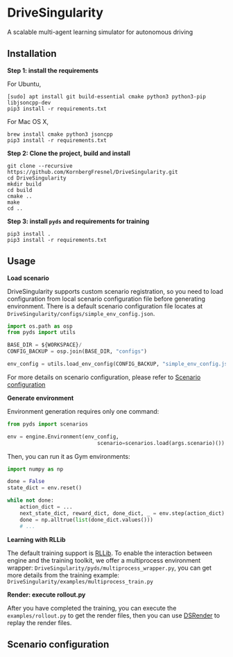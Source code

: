 # DriveSingularity
A scalable multi-agent learning simulator for autonomous driving

## Installation

**Step 1: install the requirements**

For Ubuntu,
```shell script
[sudo] apt install git build-essential cmake python3 python3-pip libjsoncpp-dev
pip3 install -r requirements.txt
```

For Mac OS X,
```shell script
brew install cmake python3 jsoncpp
pip3 install -r requirements.txt
```

**Step 2: Clone the project, build and install**

```shell script
git clone --recursive https://github.com/KornbergFresnel/DriveSingularity.git
cd DriveSingularity
mkdir build
cd build
cmake ..
make
cd ..
```
**Step 3: install `pyds` and requirements for training**

```shell script
pip3 install .
pip3 install -r requirements.txt
```

## Usage

**Load scenario**

DriveSingularity supports custom scenario registration, so you need to load configuration from local scenario configuration file before generating environment. There is a default scenario configuration file locates at `DriveSingularity/configs/simple_env_config.json`.

```python
import os.path as osp
from pyds import utils

BASE_DIR = ${WORKSPACE}/
CONFIG_BACKUP = osp.join(BASE_DIR, "configs")

env_config = utils.load_env_config(CONFIG_BACKUP, "simple_env_config.json")
```

For more details on scenario configuration, please refer to [Scenario configuration](#scenario-configuration)


**Generate environment**

Environment generation requires only one command:

```python
from pyds import scenarios

env = engine.Environment(env_config,
                             scenario=scenarios.load(args.scenario)())
```

Then, you can run it as Gym environments:

```python
import numpy as np

done = False
state_dict = env.reset()

while not done:
    action_dict = ...
    next_state_dict, reward_dict, done_dict, _ = env.step(action_dict)
    done = np.alltrue(list(done_dict.values()))
    # ...
```

**Learning with RLLib**

The default training support is [RLLib](https://ray.readthedocs.io/en/latest/rllib.html). To enable the interaction between engine and the training toolkit, we offer a multiprocess environment wrapper: `DriveSingularity/pyds/multiprocess_wrapper.py`, you can get more details from the training example: `DriveSingularity/examples/multiprocess_train.py`

**Render: execute rollout.py**

After you have completed the training, you can execute the `examples/rollout.py` to get the render files, then you can use [DSRender](https://github.com/kornbergfresnel/DSRender) to replay the render files.

## Scenario configuration


